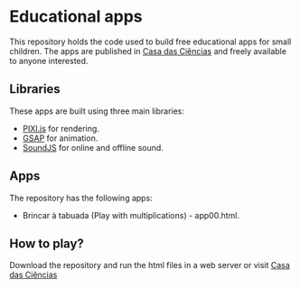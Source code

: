 # Educational apps

This repository holds the code used to build free educational apps for small children. The apps are published in [Casa das Ciências](https://casadasciencias.org) and freely available to anyone interested.

## Libraries
These apps are built using three main libraries:
- [PIXI.js](http://www.pixijs.com/) for rendering.
- [GSAP](https://greensock.com/gsap) for animation.
- [SoundJS](http://createjs.com/soundjs) for online and offline sound.

## Apps
The repository has the following apps:
- Brincar à tabuada (Play with multiplications) - app00.html.

## How to play?
Download the repository and run the html files in a web server or visit [Casa das Ciências](https://casadasciencias.org)